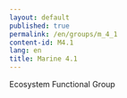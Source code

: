 ```yaml
---
layout: default
published: true
permalink: /en/groups/m_4_1
content-id: M4.1
lang: en
title: Marine 4.1
---
```


Ecosystem Functional Group
